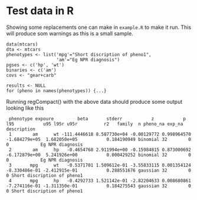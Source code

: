 # Test data in R

Showing some replacements one can make in `example.R` to make it run. This will produce som warnings
as this is a small sample.
```
data(mtcars)
dta <- mtcars
phenotypes <- list('mpg'="Short discription of pheno1", 
                   'am'="Eg NPR diagnosis")
pgses <- c('hp', 'wt')
binaries <- c('am')
covs <- "gear+carb"

results <- NULL
for (pheno in names(phenotypes)) {...}
```
Running regCompact() with the above data should produce some output looking like this

```
 phenotype expoure         beta       stderr           z           p           l95           u95 l95r u95r          r2   family  n pheno_na exp_na                 description
 1        am      wt -111.4446618 8.587730e+04 -0.00129772 0.998964570 -1.684279e+05  1.682050e+05           0.184190949 binomial 32        0      0            Eg NPR diagnosis
 2        am      hp   -0.4654768 2.911994e+00 -0.15984815 0.873000692 -6.172879e+00  5.241926e+00           0.000429252 binomial 32        0      0            Eg NPR diagnosis
 3       mpg      wt   -0.5371701 1.509612e-01 -3.55833115 0.001354124 -8.330486e-01 -2.412915e-01           0.288551676 gaussian 32        0      0 Short discription of pheno1
 4       mpg      hp   -0.4292733 1.521142e-01 -2.82204633 0.008680861 -7.274116e-01 -1.311350e-01           0.184275543 gaussian 32        0      0 Short discription of pheno1
```
